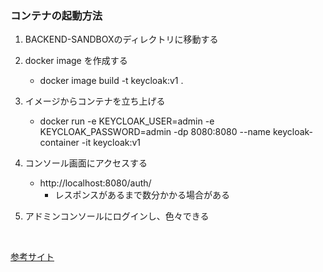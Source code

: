 ### コンテナの起動方法
1. BACKEND-SANDBOXのディレクトリに移動する
1. docker image を作成する
    + docker image build -t keycloak:v1 .
1. イメージからコンテナを立ち上げる
    + docker run -e KEYCLOAK_USER=admin -e KEYCLOAK_PASSWORD=admin -dp 8080:8080 --name keycloak-container -it keycloak:v1
    
1. コンソール画面にアクセスする
    + http://localhost:8080/auth/
        + レスポンスがあるまで数分かかる場合がある

2. アドミンコンソールにログインし、色々できる


<br>

[参考サイト](https://thinkit.co.jp/article/17621)